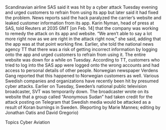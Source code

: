 Scandinavian airline SAS said it was hit by a cyber attack Tuesday evening and urged customers to refrain from using its app but later said it had fixed the problem.
News reports said the hack paralyzed the carrier’s website and leaked customer information from its app.
Karin Nyman, head of press at SAS, told Reuters at 2035 GMT [on Feb. 14] that the company was working to remedy the attack on its app and website.
“We aren’t able to say a lot more right now as we are right in the attack right now,” she said, adding that the app was at that point working fine.
Earlier, she told the national news agency TT that there was a risk of getting incorrect information by logging onto the app and urged customers to refrain from using it.
The entire website was down for a while on Tuesday.
According to TT, customers who tried to log into the SAS app were logged onto the wrong accounts and had access to personal details of other people. Norwegian newspaper Verdens Gang reported that this happened to Norwegian customers as well.
Various Swedish companies and organizations have recently been hit by presumed cyber attacks.
Earlier on Tuesday, Sweden’s national public television broadcaster, SVT was temporarily down. The broadcaster wrote on its website that a group called “Anonymous Sudan” had taken credit for the attack posting on Telegram that Swedish media would be attacked as a result of Koran burnings in Sweden.
(Reporting by Marie Mannes; editing by Jonathan Oatis and David Gregorio)

Topics
Cyber
Aviation
